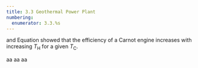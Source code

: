```yaml
---
title: 3.3 Geothermal Power Plant
numbering:
  enumerator: 3.3.%s
---
```




[](#fig:carnot_efficiency_300K) and Equation [](#eq:eff_carnot) showed that the efficiency of a Carnot engine increases with increasing $T_\text{H}$ for a given $T_\text{C}$.

aa
aa
aa
<!-- The Carnot theorem shows that increasing 
𝑇
𝐻
T 
H
​
  improves efficiency. However, real geothermal plants experience additional losses.

One key issue is parasitic load—the energy required to run pumps that circulate water and steam. Many plants have parasitic loads of 20–30%, reducing their overall efficiency.

Another factor is super-hot-rock geothermal. At extreme temperatures, water becomes supercritical, a state that enhances power generation efficiency. Supercritical water allows for:

Higher 
𝑇
𝐻
T 
H
​
 , improving efficiency.
Lower pumping costs due to reduced viscosity.
{figure}
Copy
Edit
:label: fig:geothermal_efficiency
:align: center
:width: 400px
Maximum efficiency of a geothermal plant at different working temperatures.
The total efficiency is given by:

{math}
Copy
Edit
\eta_{\text{heat to electricity}} = \eta_{\text{heat to work}} \times \eta_{\text{generation}}
For super-hot-rock geothermal, higher temperatures and reduced parasitic losses nearly double plant efficiency. If parasitic loads were eliminated, efficiency would approach the Carnot limit.

In the next section, we’ll examine phase transitions—specifically how boiling water into steam is essential for running a heat engine. Understanding these transitions is key to designing efficient geothermal systems. -->